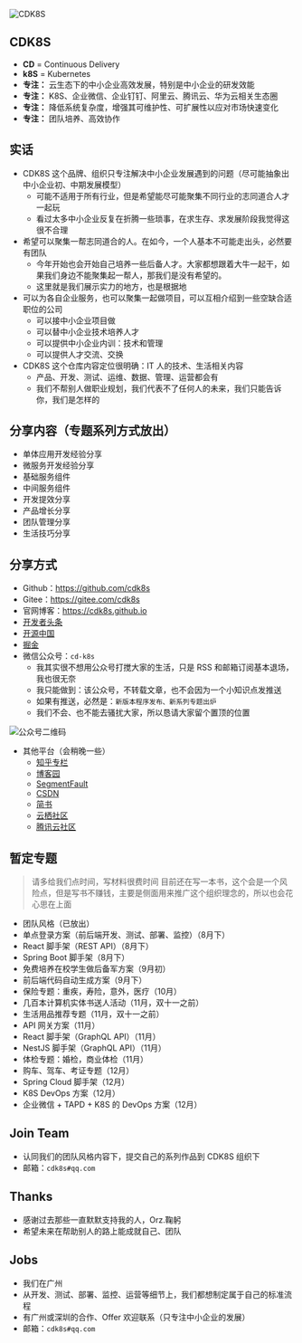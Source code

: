 
![CDK8S](http://img.gitnavi.com/markdown/cdk8s_logo_width900.jpg)

## CDK8S

- **CD** = Continuous Delivery
- **k8S** = Kubernetes
- **专注：** 云生态下的中小企业高效发展，特别是中小企业的研发效能
- **专注：** K8S、企业微信、企业钉钉、阿里云、腾讯云、华为云相关生态圈
- **专注：** 降低系统复杂度，增强其可维护性、可扩展性以应对市场快速变化
- **专注：** 团队培养、高效协作


## 实话

- CDK8S 这个品牌、组织只专注解决中小企业发展遇到的问题（尽可能抽象出中小企业初、中期发展模型）
    - 可能不适用于所有行业，但是希望能尽可能聚集不同行业的志同道合人才一起玩
    - 看过太多中小企业反复在折腾一些琐事，在求生存、求发展阶段我觉得这很不合理
- 希望可以聚集一帮志同道合的人。在如今，一个人基本不可能走出头，必然要有团队
    - 今年开始也会开始自己培养一些后备人才。大家都想跟着大牛一起干，如果我们身边不能聚集起一帮人，那我们是没有希望的。
    - 这里就是我们展示实力的地方，也是根据地
- 可以为各自企业服务，也可以聚集一起做项目，可以互相介绍到一些空缺合适职位的公司
    - 可以接中小企业项目做
    - 可以替中小企业技术培养人才
    - 可以提供中小企业内训：技术和管理
    - 可以提供人才交流、交换
- CDK8S 这个仓库内容定位很明确：IT 人的技术、生活相关内容
    - 产品、开发、测试、运维、数据、管理、运营都会有
    - 我们不帮别人做职业规划，我们代表不了任何人的未来，我们只能告诉你，我们是怎样的

## 分享内容（专题系列方式放出）

- 单体应用开发经验分享
- 微服务开发经验分享
- 基础服务组件
- 中间服务组件
- 开发提效分享
- 产品增长分享
- 团队管理分享
- 生活技巧分享


## 分享方式

- Github：<https://github.com/cdk8s>
- Gitee：<https://gitee.com/cdk8s>
- 官网博客：<https://cdk8s.github.io>
- [开发者头条](https://toutiao.io/subjects/417320)
- [开源中国](https://my.oschina.net/u/4176465)
- [掘金](https://juejin.im/user/5d4aa5c8f265da03a31d21e1)
- 微信公众号：`cd-k8s`
    - 我其实很不想用公众号打搅大家的生活，只是 RSS 和邮箱订阅基本退场，我也很无奈
    - 我只能做到：该公众号，不转载文章，也不会因为一个小知识点发推送
    - 如果有推送，必然是：`新版本程序发布、新系列专题出炉`
    - 我们不会、也不能去骚扰大家，所以恳请大家留个置顶的位置

![公众号二维码](http://img.gitnavi.com/markdown/cdk8s_qr_300px.png)

- 其他平台（会稍晚一些）
    - [知乎专栏](https://zhuanlan.zhihu.com/cdk8s)
    - [博客园](https://www.cnblogs.com/cdk8s/)
    - [SegmentFault](https://segmentfault.com/u/cdk8s)
    - [CSDN](https://blog.csdn.net/cdk8s)
    - [简书](https://www.jianshu.com/u/e931fe47ba7e)
    - [云栖社区](https://yq.aliyun.com/u/cicdk8s)
    - [腾讯云社区](https://cloud.tencent.com/developer/column/2618)



## 暂定专题

> 请多给我们点时间，写材料很费时间
> 目前还在写一本书，这个会是一个风险点，但是写书不赚钱，主要是侧面用来推广这个组织理念的，所以也会花心思在上面

- 团队风格（已放出）
- 单点登录方案（前后端开发、测试、部署、监控）（8月下）
- React 脚手架（REST API）（8月下）
- Spring Boot 脚手架（8月下）
- 免费培养在校学生做后备军方案（9月初）
- 前后端代码自动生成方案（9月下）
- 保险专题：重疾，寿险，意外，医疗（10月）
- 几百本计算机实体书送人活动（11月，双十一之前）
- 生活用品推荐专题（11月，双十一之前）
- API 网关方案（11月）
- React 脚手架（GraphQL API）（11月）
- NestJS 脚手架（GraphQL API）（11月）
- 体检专题：婚检，商业体检（11月）
- 购车、驾车、考证专题（12月）
- Spring Cloud 脚手架（12月）
- K8S DevOps 方案（12月）
- 企业微信 + TAPD + K8S 的 DevOps 方案（12月）

## Join Team

- 认同我们的团队风格内容下，提交自己的系列作品到 CDK8S 组织下
- 邮箱：`cdk8s#qq.com`

## Thanks

- 感谢过去那些一直默默支持我的人，Orz.鞠躬
- 希望未来在帮助别人的路上能成就自己、团队

## Jobs

- 我们在广州
- 从开发、测试、部署、监控、运营等细节上，我们都想制定属于自己的标准流程
- 有广州或深圳的合作、Offer 欢迎联系（只专注中小企业的发展）
- 邮箱：`cdk8s#qq.com`
